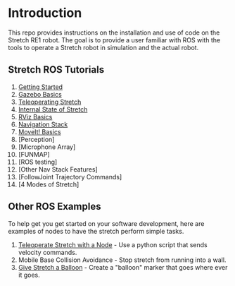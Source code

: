 # Introduction

This repo provides instructions on the installation and use of code on the Stretch RE1 robot. The goal is to provide a user familiar with ROS with the tools to operate a Stretch robot in simulation and the actual robot.

## Stretch ROS Tutorials
1. [Getting Started](getting_started.md)
2. [Gazebo Basics](gazebo_basics.md)
3. [Teleoperating Stretch](teleoperating_stretch.md)
4. [Internal State of Stretch](internal_state_of_stretch.md)
5. [RViz Basics](rviz_basics.md)
6. [Navigation Stack](navigation_stack.md)
7. [MoveIt! Basics](moveit_basics.md)
8. [Perception]
9. [Microphone Array]
10. [FUNMAP]
11. [ROS testing]
12. [Other Nav Stack Features]
13. [FollowJoint Trajectory Commands]
14. [4 Modes of Stretch]


## Other ROS Examples
To help get you get started on your software development, here are examples of nodes to have the stretch perform simple tasks.

1. [Teleoperate Stretch with a Node](example_1.md) - Use a python script that sends velocity commands.  
2. Mobile Base Collision Avoidance - Stop stretch from running into a wall.
3. [Give Stretch a Balloon](example_3.md) - Create a "balloon" marker that goes where ever it goes.
